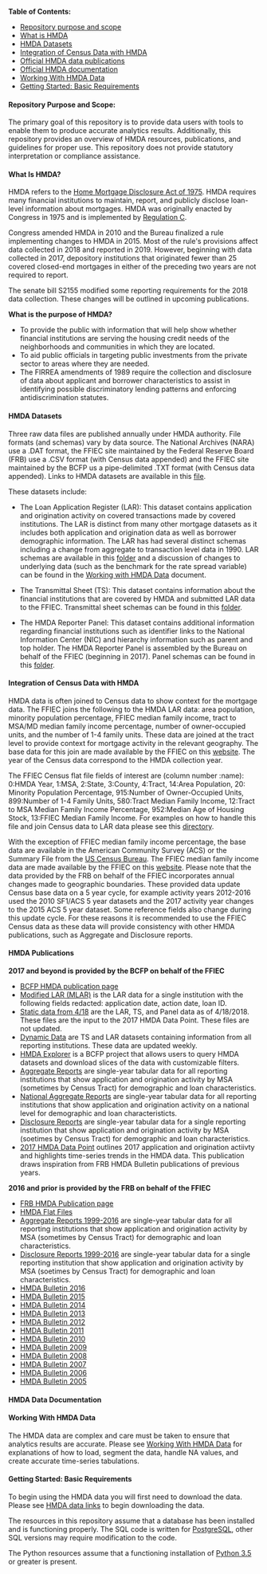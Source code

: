 **Table of Contents:**
- [Repository purpose and scope](https://github.com/Kibrael/HMDA_Data_Science_Kit/blob/readme/readme.md#repository-purpose-and-scope)
- [What is HMDA](https://github.com/Kibrael/HMDA_Data_Science_Kit/blob/readme/readme.md#what-is-hmda)
- [HMDA Datasets](https://github.com/Kibrael/HMDA_Data_Science_Kit/blob/readme/readme.md#hmda-datasets)
- [Integration of Census Data with HMDA](https://github.com/Kibrael/HMDA_Data_Science_Kit/blob/readme/readme.md#integration-of-census-data-with-hmda)
- [Official HMDA data publications](https://github.com/Kibrael/HMDA_Data_Science_Kit/blob/readme/readme.md#hmda-publications)
- [Official HMDA documentation](https://github.com/Kibrael/HMDA_Data_Science_Kit/blob/readme/readme.md#hmda-data-documentation)
- [Working With HMDA Data](https://github.com/Kibrael/HMDA_Data_Science_Kit/blob/readme/readme.md#working-with-hmda-data)
- [Getting Started: Basic Requirements](https://github.com/Kibrael/HMDA_Data_Science_Kit/blob/readme/readme.md#getting-started-basic-requirements)


#### Repository Purpose and Scope:
The primary goal of this repository is to provide data users with tools to enable them to produce accurate analytics results. Additionally, this repository provides an overview of HMDA resources, publications, and guidelines for proper use. This repository does not provide statutory interpretation or compliance assistance. 

#### What Is HMDA?
HMDA refers to the [Home Mortgage Disclosure Act of 1975](https://www.gpo.gov/fdsys/pkg/USCODE-2011-title12/pdf/USCODE-2011-title12-chap29.pdf).
HMDA requires many financial institutions to maintain, report, and publicly disclose loan-level information about mortgages. HMDA was originally enacted by Congress in 1975 and is implemented by [Regulation C](https://www.consumerfinance.gov/policy-compliance/rulemaking/final-rules/regulation-c-home-mortgage-disclosure-act/). 

Congress amended HMDA in 2010 and the Bureau finalized a rule implementing changes to HMDA in 2015. Most of the rule's provisions affect data collected in 2018 and reported in 2019. However, beginning with data collected in 2017, depository institutions that originated fewer than 25 covered closed-end mortgages in either of the preceding two years are not required to report.

The senate bill S2155 modified some reporting requirements for the 2018 data collection. These changes will be outlined in upcoming publications.

**What is the purpose of HMDA?**
- To provide the public with information that will help show whether financial institutions are serving the housing credit needs of the neighborhoods and communities in which they are located. 
- To aid public officials in targeting public investments from the private sector to areas where they are needed. 
- The FIRREA amendments of 1989 require the collection and disclosure of data about applicant and borrower characteristics to assist in identifying possible discriminatory lending patterns and enforcing antidiscrimination statutes.

#### HMDA Datasets
Three raw data files are published annually under HMDA authority. File formats (and schemas) vary by data source. The National Archives (NARA) use a .DAT format, the FFIEC site maintained by the Federal Reserve Board (FRB) use a .CSV format (with Census data appended) and the FFIEC site maintained by the BCFP us a pipe-delimited .TXT format (with Census data appended). Links to HMDA datasets are available in this [file](https://github.com/cfpb/HMDA_Data_Science_Kit/blob/master/data_links/hmda_data_links.md).

These datasets include:
- The Loan Application Register (LAR): This dataset contains application and origination activity on covered transactions made by covered institutions. The LAR is distinct from many other mortgage datasets as it includes both application and origination data as well as borrower demographic information. The LAR has had several distinct schemas including a change from aggregate to transaction level data in 1990. LAR schemas are available in this [folder]() and a discussion of changes to underlying data (such as the benchmark for the rate spread variable) can be found in the [Working with HMDA Data]() document.

- The Transmittal Sheet (TS): This dataset contains information about the financial institutions that are covered by HMDA and submitted LAR data to the FFIEC. Transmittal sheet schemas can be found in this [folder]().

- The HMDA Reporter Panel: This dataset contains additional information regarding financial institutions such as identifier links to the National Information Center (NIC) and hierarchy information such as parent and top holder. The HMDA Reporter Panel is assembled by the Bureau on behalf of the FFIEC (beginning in 2017). Panel schemas can be found in this [folder]().


#### Integration of Census Data with HMDA
HMDA data is often joined to Census data to show context for the mortgage data. The FFIEC joins the following to the HMDA LAR data: area population, minority population percentage, FFIEC median family income, tract to MSA/MD median family income percentage, number of owner-occupied units, and the number of 1-4 family units. These data are joined at the tract level to provide context for mortgage activity in the relevant geography. The base data for this join are made available by the FFIEC on this [website](https://www.ffiec.gov/censusapp.htm). The year of the Census data correspond to the HMDA collection year.

The FFIEC Census flat file fields of interest are (column number :name): 0:HMDA Year, 1:MSA, 2:State, 3:County, 4:Tract, 14:Area Population, 20: Minority Population Percentage, 915:Number of Owner-Occupied Units, 899:Number of 1-4 Family Units, 580:Tract Median Family Income, 12:Tract to MSA Median Family Income Percentage, 952:Median Age of Housing Stock, 13:FFIEC Median Family Income. For examples on how to handle this file and join Census data to LAR data please see this [directory]().

With the exception of FFIEC median family income percentage, the base data are available in the American Community Survey (ACS) or the Summary File from the [US Census Bureau](). The FFIEC median family income data are made available by the FFIEC on this [website](https://www.ffiec.gov/Medianincome.htm). Please note that the data provided by the FRB on behalf of the FFIEC incorporates annual changes made to geographic boundaries. These provided data update Census base data on a 5 year cycle, for example activity years 2012-2016 used the 2010 SF1/ACS 5 year datasets and the 2017 activity year changes to the 2015 ACS 5 year dataset. Some reference fields also change during this update cycle. For these reasons it is recommended to use the FFIEC Census data as these data will provide consistency with other HMDA publications, such as Aggregate and Disclosure reports.

#### HMDA Publications
**2017 and beyond is provided by the BCFP on behalf of the FFIEC**
- [BCFP HMDA publication page](https://ffiec.cfpb.gov/data-publication/)
- [Modified LAR (MLAR)](https://ffiec.cfpb.gov/data-publication/modified-lar) is the LAR data for a single institution with the following fields redacted: application date, action date, loan ID.
- [Static data from 4/18](https://ffiec.cfpb.gov/data-publication/snapshot-national-loan-level-dataset) are the LAR, TS, and Panel data as of 4/18/2018. These files are the input to the 2017 HMDA Data Point. These files are not updated.
- [Dynamic Data](https://ffiec.cfpb.gov/data-publication/dynamic-national-loan-level-dataset) are TS and LAR datasets containing information from all reporting institutions. These data are updated weekly.
- [HMDA Explorer](https://www.consumerfinance.gov/data-research/hmda/explore) is a BCFP project that allows users to query HMDA datasets and download slices of the data with customizable filters.
- [Aggregate Reports](https://ffiec.cfpb.gov/data-publication/aggregate-reports/2017) are single-year tabular data for all reporting institutions that show application and origination activity by MSA (sometimes by Census Tract) for demographic and loan characteristics.
- [National Aggregate Reports](https://ffiec.cfpb.gov/data-publication/national-aggregate-reports/2017) are single-year tabular data for all reporting institutions that show application and origination activity on a national level for demographic and loan characteristicts.
- [Disclosure Reports](https://ffiec.cfpb.gov/data-publication/disclosure-reports/2017) are single-year tabular data for a single reporting institution that show application and origination activity by MSA (soetimes by Census Tract) for demographic and loan characteristics.
- [2017 HMDA Data Point](https://www.consumerfinance.gov/data-research/research-reports/cfpb-data-point-mortgage-market-activity-and-trends/) outlines 2017 application and origination actiivty and highlights time-series trends in the HMDA data. This publication draws inspiration from FRB HMDA Bulletin publications of previous years.

**2016 and prior is provided by the FRB on behalf of the FFIEC**
- [FRB HMDA Publication page](https://www.ffiec.gov/hmda/hmdaproducts.htm)
- [HMDA Flat Files](https://www.ffiec.gov/hmda/hmdaflat.htm)
- [Aggregate Reports 1999-2016](https://www.ffiec.gov/hmdaadwebreport/aggwelcome.aspx) are single-year tabular data for all reporting institutions that show application and origination activity by MSA (sometimes by Census Tract) for demographic and loan characteristics.
- [Disclosure Reports 1999-2016](https://www.ffiec.gov/hmdaadwebreport/DisWelcome.aspx) are single-year tabular data for a single reporting institution that show application and origination activity by MSA (soetimes by Census Tract) for demographic and loan characteristics.
- [HMDA Bulletin 2016](https://www.federalreserve.gov/publications/2017-november-residential-mortgage-lending-in-2016.htm)
- [HMDA Bulletin 2015](https://www.federalreserve.gov/pubs/bulletin/2016/articles/hmda/2015-hmda-data.htm)
- [HMDA Bulletin 2014](https://www.federalreserve.gov/pubs/bulletin/2015/pdf/2014_HMDA.pdf)
- [HMDA Bulletin 2013](https://www.federalreserve.gov/pubs/bulletin/2014/pdf/2013_HMDA.pdf)
- [HMDA Bulletin 2012](https://www.federalreserve.gov/pubs/bulletin/2013/pdf/2012_HMDA.pdf)
- [HMDA Bulletin 2011](https://www.federalreserve.gov/pubs/bulletin/2012/pdf/2011_HMDA.pdf)
- [HMDA Bulletin 2010](https://www.federalreserve.gov/pubs/bulletin/2011/pdf/2010_HMDA_final.pdf)
- [HMDA Bulletin 2009](https://www.federalreserve.gov/pubs/bulletin/2010/articles/2009HMDA/default.htm)
- [HMDA Bulletin 2008](https://www.federalreserve.gov/pubs/Bulletin/2010/articles/HMDA/default.htm)
- [HMDA Bulletin 2007](https://www.federalreserve.gov/pubs/bulletin/2008/articles/hmda/default.htm)
- [HMDA Bulletin 2006](https://www.federalreserve.gov/pubs/bulletin/2007/articles/hmda/default.htm)
- [HMDA Bulletin 2005](https://www.federalreserve.gov/pubs/bulletin/2006/hmda/default.htm)

#### HMDA Data Documentation

#### Working With HMDA Data
The HMDA data are complex and care must be taken to ensure that analytics results are accurate. Please see [Working With HMDA Data]() for explanations of how to load, segment the data, handle NA values, and create accurate time-series tabulations.

#### Getting Started: Basic Requirements
To begin using the HMDA data you will first need to download the data. Please see [HMDA data links](https://github.com/cfpb/HMDA_Data_Science_Kit/blob/master/data_links/hmda_data_links.md) to begin downloading the data.

The resources in this repository assume that a database has been installed and is functioning properly. The SQL code is written for [PostgreSQL](https://www.postgresql.org/), other SQL versions may require modification to the code. 

The Python resources assume that a functioning installation of [Python 3.5](https://www.python.org/downloads/) or greater is present.

